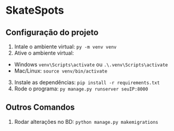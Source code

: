 # SkateSpots
## Configuração do projeto
1. Intale o ambiente virtual: `py -m venv venv`
2. Ative o ambiente virtual:
  - Windows `venv\Scripts\activate` ou `.\.venv\Scripts\activate`
  - Mac/Linux: `source venv/bin/activate`
3. Instale as dependências: `pip install -r requirements.txt`
4. Rode o programa: `py manage.py runserver seuIP:8000`

## Outros Comandos
1. Rodar alterações no BD: `python manage.py makemigrations`